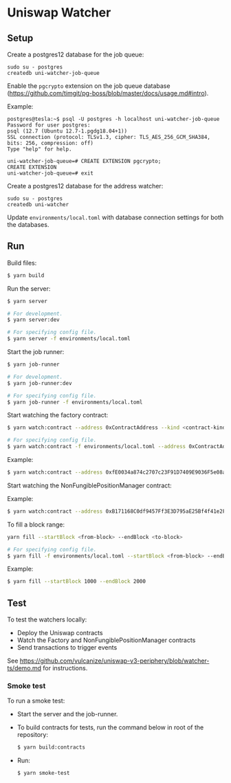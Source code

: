 # Uniswap Watcher

## Setup

Create a postgres12 database for the job queue:

```
sudo su - postgres
createdb uni-watcher-job-queue
```

Enable the `pgcrypto` extension on the job queue database (https://github.com/timgit/pg-boss/blob/master/docs/usage.md#intro).

Example:

```
postgres@tesla:~$ psql -U postgres -h localhost uni-watcher-job-queue
Password for user postgres:
psql (12.7 (Ubuntu 12.7-1.pgdg18.04+1))
SSL connection (protocol: TLSv1.3, cipher: TLS_AES_256_GCM_SHA384, bits: 256, compression: off)
Type "help" for help.

uni-watcher-job-queue=# CREATE EXTENSION pgcrypto;
CREATE EXTENSION
uni-watcher-job-queue=# exit
```

Create a postgres12 database for the address watcher:

```
sudo su - postgres
createdb uni-watcher
```

Update `environments/local.toml` with database connection settings for both the databases.


## Run

Build files:

```bash
$ yarn build
```

Run the server:

```bash
$ yarn server

# For development.
$ yarn server:dev

# For specifying config file.
$ yarn server -f environments/local.toml
```

Start the job runner:

```bash
$ yarn job-runner

# For development.
$ yarn job-runner:dev

# For specifying config file.
$ yarn job-runner -f environments/local.toml
```

Start watching the factory contract:

```bash
$ yarn watch:contract --address 0xContractAddress --kind <contract-kind> --startingBlock <start-block>

# For specifying config file.
$ yarn watch:contract -f environments/local.toml --address 0xContractAddress --kind <contract-kind> --startingBlock <start-block>
```

Example:

```bash
$ yarn watch:contract --address 0xfE0034a874c2707c23F91D7409E9036F5e08ac34 --kind factory --startingBlock 100
```

Start watching the NonFungiblePositionManager contract:

Example:

```bash
$ yarn watch:contract --address 0xB171168C0df9457Ff3E3D795aE25Bf4f41e2FFE3 --kind nfpm --startingBlock 100
```

To fill a block range:

```bash
yarn fill --startBlock <from-block> --endBlock <to-block>

# For specifying config file.
$ yarn fill -f environments/local.toml --startBlock <from-block> --endBlock <to-block>
```

Example:

```bash
$ yarn fill --startBlock 1000 --endBlock 2000
```

## Test

To test the watchers locally:

* Deploy the Uniswap contracts
* Watch the Factory and NonFungiblePositionManager contracts
* Send transactions to trigger events

See https://github.com/vulcanize/uniswap-v3-periphery/blob/watcher-ts/demo.md for instructions.

### Smoke test

To run a smoke test:

* Start the server and the job-runner.
* To build contracts for tests, run the command below in root of the repository:

  ```bash
  $ yarn build:contracts
  ```
 
* Run:

  ```bash
  $ yarn smoke-test
  ```
